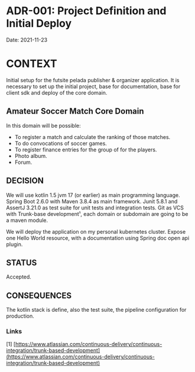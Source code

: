 # ADR-001: Project Definition and Initial Deploy

Date: 2021-11-23

# CONTEXT

Initial setup for the futsite pelada publisher & organizer application. It is necessary to set up the initial project,
base for documentation, base for client sdk and deploy of the core domain.

## Amateur Soccer Match Core Domain

In this domain will be possible:

* To register a match and calculate the ranking of those matches.
* To do convocations of soccer games.
* To register finance entries for the group of for the players.
* Photo album.
* Forum.

## DECISION

We will use kotlin 1.5 jvm 17 (or earlier) as main programming language. Spring Boot 2.6.0 with Maven 3.8.4 as main
framework. Junit 5.8.1 and AssertJ 3.21.0 as test suite for unit tests and integration tests. Git as VCS with Trunk-base
development¹, each domain or subdomain are going to be a maven module.

We will deploy the application on my personal kubernetes cluster. Expose one Hello World resource, with a documentation
using Spring doc open api plugin.

## STATUS

Accepted.

## CONSEQUENCES

The kotlin stack is define, also the test suite, the pipeline configuration for production.

### Links

[1] [https://www.atlassian.com/continuous-delivery/continuous-integration/trunk-based-development](https://www.atlassian.com/continuous-delivery/continuous-integration/trunk-based-development)